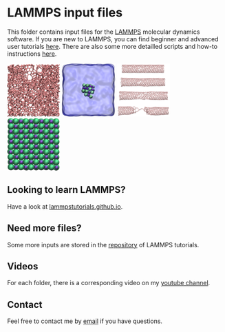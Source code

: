 # LAMMPS input files

This folder contains input files for the [LAMMPS](https://www.lammps.org/) molecular dynamics software. If you are new to LAMMPS, you can find beginner and advanced user tutorials [here](lammpstutorials.github.io/). There are also some more detailled scripts and how-to instructions [here](https://github.com/simongravelle/how-to-lammps).

<p float="left">
  <a href="solids/amorphous-carbon/"><img src="solids/amorphous-carbon/amorphous-carbon.jpg" width="24.5%" /></a>
  <a href="liquids/salt-dissolution-water/"><img src="liquids/salt-dissolution-water/NaCldissolution.jpeg" width="24.5%" /></a>
  <a href="solids/CNT-under-deformation/"><img src="solids/CNT-under-deformation/cnt-under-deformation.jpg" width="24.5%" /></a>
  <a href="solids/NaCl-under-compression/"><img src="solid-NaCl-under-compression/nacl_crystal.jpg" width="24.5%" /></a>
</p>

## Looking to learn LAMMPS?

Have a look at [lammpstutorials.github.io](lammpstutorials.github.io/).

## Need more files?

Some more inputs are stored in the [repository](https://github.com/lammpstutorials/lammpstutorials.github.io) of LAMMPS tutorials.

## Videos

For each folder, there is a corresponding video on my [youtube channel](https://www.youtube.com/channel/UCLmK_9wpyLVpcP7BPgN6BIw). 

## Contact 

Feel free to contact me by [email](https://simongravelle.github.io/) if you have questions.
